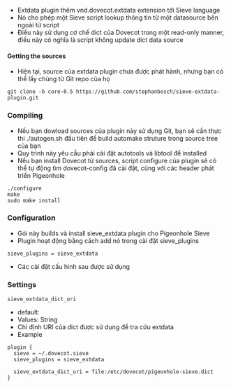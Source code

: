 - Extdata plugin thêm vnd.dovecot.extdata extension tới Sieve language
- Nó cho phép một Sieve script lookup thông tin từ một datasource bên ngoài từ script
- Điều này sử dụng cơ chế dict của Dovecot trong một read-only manner, điều này có nghĩa là script không update dict data source
#### Getting the sources 
- Hiện tại, source của extdata plugin chưa được phát hành, nhưng bạn có thể lấy chúng từ Git repo của họ
```
git clone -b core-0.5 https://github.com/stephanbosch/sieve-extdata-plugin.git
```
### Compiling
- Nếu bạn dowload sources của plugin này sử dụng Git, bạn sẽ cần thực thi ./autogen.sh đầu tiên để build automake struture trong source tree của bạn
- Quy trình này yêu cầu phải cài đặt autotools và libtool để installed
- Nếu bạn install Dovecot từ sources, script configure của plugin sẽ có thể tự động tìm dovecot-config đã cài đặt, cùng với các header phát triển Pigeonhole
```
./configure
make
sudo make install
```
### Configuration 
- Gói này builds và install sieve_extdata plugin cho Pigeonhole Sieve
- Plugin hoạt động bằng cách add nó trong cài đặt sieve_plugins
```
sieve_plugins = sieve_extdata
```
- Các cài đặt cấu hình sau được sử dụng
### Settings
`sieve_extdata_dict_uri`
- default: <empty>
- Values: String
- Chỉ định URI của dict được sử dụng để tra cứu extdata
- Example
```
plugin {
  sieve = ~/.dovecot.sieve
  sieve_plugins = sieve_extdata

  sieve_extdata_dict_uri = file:/etc/dovecot/pigeonhole-sieve.dict
}
```
